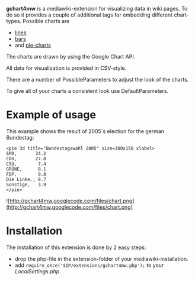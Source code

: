 **gchart4mw** is a mediawiki-extension for visualizing data in wiki pages. To do so it provides a couple of additional tags for embedding different chart-types. Possible charts are
  * [lines](UsingTheLinesTag.md)
  * [bars](UsingTheBarsTag.md)
  * and [pie-charts](UsingThePieTag.md)


The charts are drawn by using the Google Chart API.

All data for visualization is provided in CSV-style.

There are a number of PossibleParameters to adjust the look of the charts.

To give all of your charts a consistent look use DefaultParameters.

# Example of usage #

This example shows the result of 2005´s election for the german Bundestag:

```
<pie 3d title="Bundestagswahl 2005" size=300x150 xlabel>
SPD,       34.2
CDU,       27.8
CSU,        7.4
GRÜNE,      8.1
FDP,        9.8
Die Linke., 8.7
Sonstige,   3.9
</pie>
```

![http://gchart4mw.googlecode.com/files/chart.png](http://gchart4mw.googlecode.com/files/chart.png)

# Installation #
The installation of this extension is done by 2 easy steps:
  * drop the php-file in the extension-folder of your mediawiki-installation.
  * add `require_once('$IP/extensions/gchart4mw.php');` to your _LocalSettings.php_.